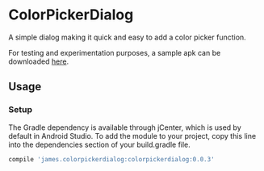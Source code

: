 # ColorPickerDialog
A simple dialog making it quick and easy to add a color picker function.

For testing and experimentation purposes, a sample apk can be downloaded [here](https://github.com/TheAndroidMaster/ColorPickerDialog/releases).

## Usage

### Setup

The Gradle dependency is available through jCenter, which is used by default in Android Studio. To add the module to your project, copy this line into the dependencies section of your build.gradle file.
``` gradle
compile 'james.colorpickerdialog:colorpickerdialog:0.0.3'
```
